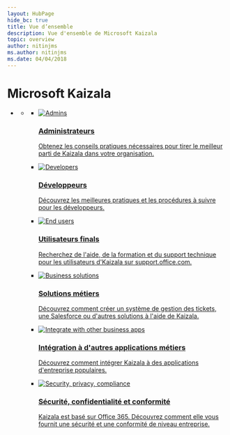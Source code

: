 ```yaml
---
layout: HubPage
hide_bc: true
title: Vue d’ensemble
description: Vue d'ensemble de Microsoft Kaizala
topic: overview
author: nitinjms
ms.author: nitinjms
ms.date: 04/04/2018
---
```


<div id="main" class="v2">
<div class="container">
    <h1>Microsoft Kaizala</h1>
    <ul class="pivots">
        <li>
            <a href="#main"></a>
            <ul id="main">
                <li>
                    <a href="#mainPanel"></a>
                    <ul id="mainPanel" class="cardsC">
                        <li>
                            <a href="https://docs.microsoft.com/Office365/Kaizala/kaizala-overview">
                            <div class="cardSize">
                                <div class="cardPadding">
                                    <div class="card">
                                        <div class="cardImageOuter">
                                            <div class="cardImage bgdAccent1">
                                                <img src="https://docs.microsoft.com/en-us/office/media/hub-tiles/Kaizala-Admins-400x140.svg" alt="Admins" />
                                            </div>
                                        </div>
                                        <div class="cardText">
                                            <h3>Administrateurs</h3>
                                            <p>Obtenez les conseils pratiques nécessaires pour tirer le meilleur parti de Kaizala dans votre organisation.</p>
                                        </div>
                                    </div>
                                </div>
                            </div>
                            </a>
                        </li>
                        <li>
                            <a href="https://docs.microsoft.com/kaizala/developer-platform ">
                            <div class="cardSize">
                                <div class="cardPadding">
                                    <div class="card">
                                        <div class="cardImageOuter">
                                            <div class="cardImage bgdAccent1">
                                                <img src="https://docs.microsoft.com/en-us/office/media/hub-tiles/Kaizala-Developers-400x140.svg" alt="Developers" />
                                            </div>
                                        </div>
                                        <div class="cardText">
                                            <h3>Développeurs</h3>
                                            <p>Découvrez les meilleures pratiques et les procédures à suivre pour les développeurs.</p>
                                        </div>
                                    </div>
                                </div>
                            </div>
                            </a>
                        </li>
                        <li>
                            <a href="https://support.office.com/kaizala">
                            <div class="cardSize">
                                <div class="cardPadding">
                                    <div class="card">
                                        <div class="cardImageOuter">
                                            <div class="cardImage bgdAccent1">
                                                <img src="https://docs.microsoft.com/en-us/office/media/hub-tiles/Kaizala-EndUsers-400x140.svg" alt="End users" />
                                            </div>
                                        </div>
                                        <div class="cardText">
                                            <h3>Utilisateurs finals</h3>
                                            <p>Recherchez de l'aide, de la formation et du support technique pour les utilisateurs d'Kaizala sur support.office.com.</p>
                                        </div>
                                    </div>
                                </div>
                            </div>
                            </a>
                        </li>
                        <li>
                            <a href="https://docs.microsoft.com/kaizala/partnerdocs/customerticketingsolution">
                            <div class="cardSize">
                                <div class="cardPadding">
                                    <div class="card">
                                        <div class="cardImageOuter">
                                            <div class="cardImage bgdAccent1">
                                                <img src="https://docs.microsoft.com/en-us/office/media/hub-tiles/Kaizala-BusinessSolutions-400x140.svg" alt="Business solutions" />
                                            </div>
                                        </div>
                                        <div class="cardText">
                                            <h3>Solutions métiers</h3>
                                            <p>Découvrez comment créer un système de gestion des tickets, une Salesforce ou d'autres solutions à l'aide de Kaizala.</p>
                                        </div>
                                    </div>
                                </div>
                            </div>
                            </a>
                        </li>
                        <li>
                            <a href="https://docs.microsoft.com/kaizala/partnerdocs/integratekaizalaandmailflow">
                            <div class="cardSize">
                                <div class="cardPadding">
                                    <div class="card">
                                        <div class="cardImageOuter">
                                            <div class="cardImage bgdAccent1">
                                                <img src="https://docs.microsoft.com/en-us/office/media/hub-tiles/Kaizala-IntegrateOtherBusinessApps-400x140.svg" alt="Integrate with other business apps" />
                                            </div>
                                        </div>
                                        <div class="cardText">
                                            <h3>Intégration à d'autres applications métiers</h3>
                                            <p>Découvrez comment intégrer Kaizala à des applications d'entreprise populaires.</p>
                                        </div>
                                    </div>
                                </div>
                            </div>
                            </a>
                        </li>
                        <li>
                            <a href="https://docs.microsoft.com/kaizala/partnerdocs/securityoverview">
                            <div class="cardSize">
                                <div class="cardPadding">
                                    <div class="card">
                                        <div class="cardImageOuter">
                                            <div class="cardImage bgdAccent1">
                                                <img src="https://docs.microsoft.com/en-us/office/media/hub-tiles/Kaizala-SecurityPrivacyCompliance-400x140.svg" alt="Security, privacy, compliance" />
                                            </div>
                                        </div>
                                        <div class="cardText">
                                            <h3>Sécurité, confidentialité et conformité</h3>
                                            <p>Kaizala est basé sur Office 365. Découvrez comment elle vous fournit une sécurité et une conformité de niveau entreprise.</p>
                                        </div>
                                    </div>
                                </div>
                            </div>
                            </a>
                        </li>
                    </ul>
                </li>
            </ul>
        </li>
    </ul>
</div>
